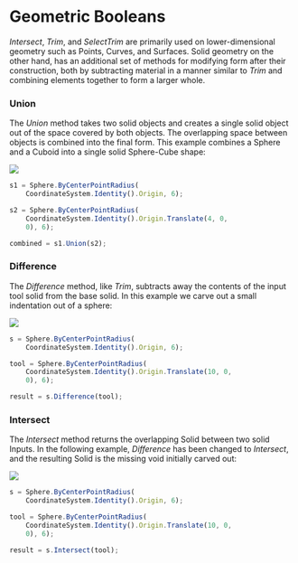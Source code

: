 # Geometric Booleans

_Intersect_, _Trim_, and _SelectTrim_ are primarily used on lower-dimensional geometry such as Points, Curves, and Surfaces. Solid geometry on the other hand, has an additional set of methods for modifying form after their construction, both by subtracting material in a manner similar to _Trim_ and combining elements together to form a larger whole.

### Union

The _Union_ method takes two solid objects and creates a single solid object out of the space covered by both objects. The overlapping space between objects is combined into the final form. This example combines a Sphere and a Cuboid into a single solid Sphere-Cube shape:

![](../../.gitbook/assets/GeometricBooleans\_01.png)

```js
s1 = Sphere.ByCenterPointRadius(
    CoordinateSystem.Identity().Origin, 6);

s2 = Sphere.ByCenterPointRadius(
    CoordinateSystem.Identity().Origin.Translate(4, 0,
    0), 6);

combined = s1.Union(s2);
```

### Difference

The _Difference_ method, like _Trim_, subtracts away the contents of the input tool solid from the base solid. In this example we carve out a small indentation out of a sphere:

![](../../.gitbook/assets/GeometricBooleans\_02.png)

```js
s = Sphere.ByCenterPointRadius(
    CoordinateSystem.Identity().Origin, 6);

tool = Sphere.ByCenterPointRadius(
    CoordinateSystem.Identity().Origin.Translate(10, 0,
    0), 6);

result = s.Difference(tool);
```

### Intersect

The _Intersect_ method returns the overlapping Solid between two solid Inputs. In the following example, _Difference_ has been changed to _Intersect_, and the resulting Solid is the missing void initially carved out:

![](../../.gitbook/assets/GeometricBooleans\_03.png)

```js
s = Sphere.ByCenterPointRadius(
    CoordinateSystem.Identity().Origin, 6);

tool = Sphere.ByCenterPointRadius(
    CoordinateSystem.Identity().Origin.Translate(10, 0,
    0), 6);

result = s.Intersect(tool);
```
